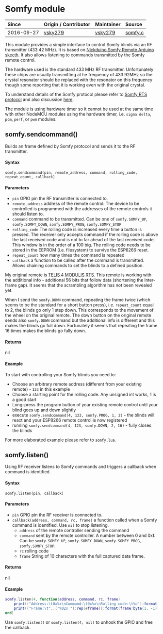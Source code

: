 # Somfy module
| Since  | Origin / Contributor  | Maintainer  | Source  |
| :----- | :-------------------- | :---------- | :------ |
| 2016-09-27 | [vsky279](https://github.com/vsky279) | [vsky279](https://github.com/vsky279) | [somfy.c](../../app/modules/somfy.c)|

This module provides a simple interface to control Somfy blinds via an RF transmitter (433.42 MHz). It is based on [Nickduino Somfy Remote Arduino skecth](https://github.com/Nickduino/Somfy_Remote). It also allows listening to commands transmitted by the Somfy remote control.

The hardware used is the standard 433 MHz RF transmitter. Unfortunately these chips are usually transmitting at he frequency of 433.92MHz so the crystal resonator should be replaced with the resonator on this frequency though some reporting that it is working even with the original crystal.

To understand details of the Somfy protocol please refer to [Somfy RTS protocol](https://pushstack.wordpress.com/somfy-rts-protocol/) and also discussion [here](https://forum.arduino.cc/index.php?topic=208346.0).

The module is using hardware timer so it cannot be used at the same time with other NodeMCU modules using the hardware timer, i.e. `sigma delta`, `pcm`, `perf`, or `pwm` modules.

## somfy.sendcommand()

Builds an frame defined by Somfy protocol and sends it to the RF transmitter.

#### Syntax
`somfy.sendcommand(pin, remote_address, command, rolling_code, repeat_count, callback)`

#### Parameters
- `pin` GPIO pin the RF transmitter is connected to.
- `remote_address` address of the remote control. The device to be controlled is programmed with the addresses of the remote controls it should listen to.
- `command` command to be transmitted. Can be one of `somfy.SOMFY_UP`, `somfy.SOMFY_DOWN`, `somfy.SOMFY_PROG`, `somfy.SOMFY_STOP`
- `rolling_code` The rolling code is increased every time a button is pressed. The receiver only accepts command if the rolling code is above the last received code and is not to far ahead of the last received code. This window is in the order of a 100 big. The rolling code needs to be stored in the EEPROM (i.e. filesystem) to survive the ESP8266 reset.
- `repeat_count` how many times the command is repeated
- `callback` a function to be called after the command is transmitted. Allows chaining commands to set the blinds to a defined position.

My original remote is [TELIS 4 MODULIS RTS](https://www.somfy.co.uk/products/blinds-and-curtains/buy-products/controls). This remote is working with the additional info - additional 56 bits that follow data (shortening the Inter-frame gap). It seems that the scrambling algorithm has not been revealed yet.

When I send the `somfy.DOWN` command, repeating the frame twice (which seems to be the standard for a short button press), i.e. `repeat_count` equal to 2, the blinds go only 1 step down. This corresponds to the movement of the wheel on the original remote. The down button on the original remote sends also `somfy.DOWN` command but the additional info is different and this makes the blinds go full down. Fortunately it seems that repeating the frame 16 times makes the blinds go fully down.

#### Returns
nil

#### Example
To start with controlling your Somfy blinds you need to:

- Choose an arbitrary remote address (different from your existing remote) - `123` in this example
- Choose a starting point for the rolling code. Any unsigned int works, 1 is a good start
- Long-press the program button of your existing remote control until your blind goes up and down slightly
- execute `somfy.sendcommand(4, 123, somfy.PROG, 1, 2)` - the blinds will react and your ESP8266 remote control is now registered
- running `somfy.sendcommand(4, 123, somfy.DOWN, 2, 16)` - fully closes the blinds

For more elaborated example please refer to [`somfy.lua`](../../lua_examples/somfy.lua).


## somfy.listen()

Using RF receiver listens to Somfy commands and triggers a callback when command is identified.

#### Syntax
`somfy.listen(pin, callback)`

#### Parameters
- `pin` GPIO pin the RF receiver is connected to.
- `callback(address, command, rc, frame)` a function called when a Somfy command is identified. Use `nil` to stop listening.
    - `address` of the remote controller sending the command
    - `command` sent by the remote controller. A number between 0 and 0xf. Can be `somfy.SOMFY_UP`, `somfy.SOMFY_DOWN`, `somfy.SOMFY_PROG`, `somfy.SOMFY_STOP`.
    - `rc` rolling code
    - `frame` String of 10 characters with the full captured data frame.

#### Returns
nil

#### Example
```Lua
somfy.listen(4, function(address, command, rc, frame) 
    print(("Address:\t0x%x\nCommand:\t0x%x\nRolling code:\t%d"):format(address, command, rc))
    print(("Frame:\t"..("%02x "):rep(#frame)):format(frame:byte(1, -1)))
end)
```

Use `somfy.listen()` or `somfy.listen(4, nil)` to unhook the GPIO and free the callback.
